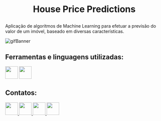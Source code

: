 # <p align=center> House Price Predictions </p>

Aplicação de algoritmos de Machine Learning para efetuar a previsão do valor de um imóvel, baseado em diversas características.

![gifBanner](https://user-images.githubusercontent.com/54869201/157147516-508d1164-dd12-445c-bdf0-e2416fab465b.gif)

## Ferramentas e linguagens utilizadas:


<div>
    
<img height=40 src="https://cdn.jsdelivr.net/gh/devicons/devicon/icons/jupyter/jupyter-original-wordmark.svg" />
<img height=40 src="https://cdn.jsdelivr.net/gh/devicons/devicon/icons/python/python-original.svg" />
</div>


## Contatos:

<div>    
  <a href="https://www.linkedin.com/in/tferreirasilva/">
    <img width=40 src="https://cdn.jsdelivr.net/gh/devicons/devicon/icons/linkedin/linkedin-original.svg" />
  </a> 
  <a href = "mailto:thiago.ferreirawd@gmail.com">
      <img width=40 src="https://cdn.jsdelivr.net/gh/devicons/devicon/icons/google/google-original.svg" />
  </a>  
  <a href = "https://www.facebook.com/thiago.ferreira.50746">
    <img width=40 src="https://cdn.jsdelivr.net/gh/devicons/devicon/icons/facebook/facebook-original.svg" />
  </a> 
  <a href = "https://github.com/ThiagoFerreiraWD">
    <img width=40 src="https://cdn.jsdelivr.net/gh/devicons/devicon/icons/github/github-original.svg" />
  </a>     
</div>
